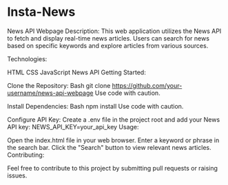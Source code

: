 # Insta-News

News API Webpage
Description:
This web application utilizes the News API to fetch and display real-time news articles. Users can search for news based on specific keywords and explore articles from various sources.

Technologies:

HTML
CSS
JavaScript
News API
Getting Started:

Clone the Repository:
Bash
git clone https://github.com/your-username/news-api-webpage
Use code with caution.

Install Dependencies:
Bash
npm install
Use code with caution.

Configure API Key: Create a .env file in the project root and add your News API key:
NEWS_API_KEY=your_api_key
Usage:

Open the index.html file in your web browser.
Enter a keyword or phrase in the search bar.
Click the "Search" button to view relevant news articles.
Contributing:

Feel free to contribute to this project by submitting pull requests or raising issues.